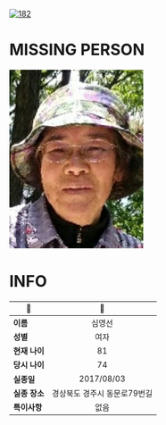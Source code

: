 [![182](https://img.shields.io/badge/%EC%8B%A4%EC%A2%85%EC%8B%A0%EA%B3%A0%EB%8A%94%20%EA%B5%AD%EB%B2%88%EC%97%86%EC%9D%B4-182-blue)](http://safe182.go.kr/index.do)

# MISSING PERSON

<img src="./missing_person.jpg">

# INFO

|🔑|💎|
|--|:--:|
|**이름**|심영선|
|**성별**|여자|
|**현재 나이**|81|
|**당시 나이**|74|
|**실종일**|2017/08/03|
|**실종 장소**|경상북도 경주시 동문로79번길 |
|**특이사항**|없음|
